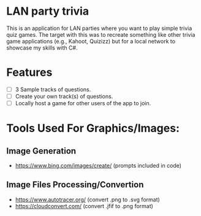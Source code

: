 # LAN party trivia
This is an application for LAN parties where you want to play simple trivia quiz games. The target with this was to recreate something like other trivia game applications (e.g., Kahoot, Quizizz) but for a local network to showcase my skills with C#.

# Features
- [ ] 3 Sample tracks of questions. 
- [ ] Create your own track(s) of questions.
- [ ] Locally host a game for other users of the app to join.

# Tools Used For Graphics/Images:

## Image Generation
- https://www.bing.com/images/create/ (prompts included in code)

## Image Files Processing/Convertion
- https://www.autotracer.org/ (convert .png to .svg format)
- https://cloudconvert.com/ (convert .jfif to .png format)
